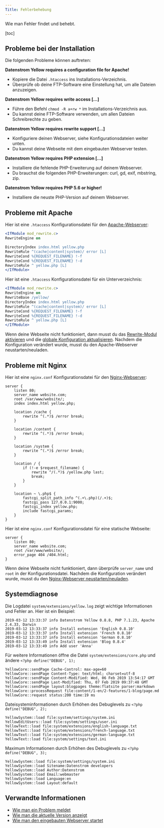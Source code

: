 ```yaml
---
Title: Fehlerbehebung
---
```

Wie man Fehler findet und behebt.

[toc]

## Probleme bei der Installation

Die folgenden Probleme können auftreten:

**Datenstrom Yellow requires a configuration file for Apache!**

* Kopiere die Datei `.htaccess` ins Installations-Verzeichnis. 
* Überprüfe ob deine FTP-Software eine Einstellung hat, um alle Dateien anzuzeigen.

**Datenstrom Yellow requires write access […]**

* Führe den Befehl `chmod -R a+rw *` im Installations-Verzeichnis aus. 
* Du kannst deine FTP-Software verwenden, um allen Dateien Schreibrechte zu geben.

**Datenstrom Yellow requires rewrite support […]**

* Konfiguriere deinen Webserver, siehe Konfigurationsdateien weiter unten.
* Du kannst deine Webseite mit dem eingebauten Webserver testen.

**Datenstrom Yellow requires PHP extension […]**

* Installiere die fehlende PHP-Erweiterung auf deinem Webserver.
* Du brauchst die folgenden PHP-Erweiterungen: curl, gd, exif, mbstring, zip.

**Datenstrom Yellow requires PHP 5.6 or higher!**

* Installiere die neuste PHP-Version auf deinem Webserver.

## Probleme mit Apache

Hier ist eine `.htaccess` Konfigurationsdatei für den [Apache-Webserver](https://httpd.apache.org):

```apache
<IfModule mod_rewrite.c>
RewriteEngine on

DirectoryIndex index.html yellow.php
RewriteRule ^(cache|content|system)/ error [L]
RewriteCond %{REQUEST_FILENAME} !-f
RewriteCond %{REQUEST_FILENAME} !-d
RewriteRule ^ yellow.php [L]
</IfModule>
```

Hier ist eine `.htaccess` Konfigurationsdatei für ein Unterverzeichnis:

```apache
<IfModule mod_rewrite.c>
RewriteEngine on
RewriteBase /yellow/
DirectoryIndex index.html yellow.php
RewriteRule ^(cache|content|system)/ error [L]
RewriteCond %{REQUEST_FILENAME} !-f
RewriteCond %{REQUEST_FILENAME} !-d
RewriteRule ^ yellow.php [L]
</IfModule>
```

Wenn deine Webseite nicht funktioniert, dann musst du das [Rewrite-Modul aktivieren](https://stackoverflow.com/questions/869092/how-to-enable-mod-rewrite-for-apache-2-2) und die [globale Konfiguration aktualisieren](https://stackoverflow.com/questions/18740419/how-to-set-allowoverride-all). Nachdem die Konfiguration verändert wurde, musst du den Apache-Webserver neustarten/neuladen.


## Probleme mit Nginx

Hier ist eine `nginx.conf` Konfigurationsdatei für den [Nginx-Webserver](https://nginx.org/):

```nginx
server {
    listen 80;
    server_name website.com;
    root /var/www/website/;
    index index.html yellow.php;

    location /cache {
        rewrite ^(.*)$ /error break;
    }

    location /content {
        rewrite ^(.*)$ /error break;
    }

    location /system {
        rewrite ^(.*)$ /error break;
    }

    location / {
        if (!-e $request_filename) {
            rewrite ^/(.*)$ /yellow.php last;
            break;
        }
    }

    location ~ \.php$ {
        fastcgi_split_path_info ^(.+\.php)(/.+)$;
        fastcgi_pass 127.0.0.1:9000;
        fastcgi_index yellow.php;
        include fastcgi_params;
    }
}
```

Hier ist eine `nginx.conf` Konfigurationsdatei für eine statische Webseite:

```nginx
server {
    listen 80;
    server_name website.com;
    root /var/www/website/;
    error_page 404 /404.html;
}
```

Wenn deine Webseite nicht funktioniert, dann überprüfe `server_name` und `root` in der Konfigurationsdatei. Nachdem die Konfiguration verändert wurde, musst du den [Nginx-Webserver neustarten/neuladen](https://stackoverflow.com/questions/21292533/reload-nginx-configuration).

## Systemdiagnose

Die Logdatei `system/extensions/yellow.log` zeigt wichtige Informationen und Fehler an. Hier ist ein Beispiel:

```
2019-03-12 13:33:37 info Datenstrom Yellow 0.8.8, PHP 7.1.23, Apache 2.4.33, Darwin
2019-03-12 13:33:37 info Install extension 'English 0.8.10'
2019-03-12 13:33:37 info Install extension 'French 0.8.10'
2019-03-12 13:33:37 info Install extension 'German 0.8.10'
2019-03-12 13:33:49 info Install extension 'Blog 0.8.4'
2019-03-12 13:33:49 info Add user 'Anna'
```

Für weitere Informationen öffne die Datei `system/extensions/core.php` und ändere `<?php define("DEBUG", 1);`  

```
YellowCore::sendPage Cache-Control: max-age=60
YellowCore::sendPage Content-Type: text/html; charset=utf-8
YellowCore::sendPage Content-Modified: Wed, 06 Feb 2019 13:54:17 GMT
YellowCore::sendPage Last-Modified: Thu, 07 Feb 2019 09:37:48 GMT
YellowCore::sendPage layout:blogpages theme:flatsite parser:markdown
YellowCore::processRequest file:content/1-en/2-features/1-blog/page.md
YellowCore::request status:200 time:19 ms
```

Dateisysteminformationen durch Erhöhen des Debuglevels zu `<?php define("DEBUG", 2);`
```
YellowSystem::load file:system/settings/system.ini
YellowEditUsers::load file:system/settings/user.ini
YellowText::load file:system/extensions/english-language.txt
YellowText::load file:system/extensions/french-language.txt
YellowText::load file:system/extensions/german-language.txt
YellowText::load file:system/settings/text.ini
```

Maximum Informationen durch Erhöhen des Debuglevels zu `<?php define("DEBUG", 3);`
```
YellowSystem::load file:system/settings/system.ini
YellowSystem::load Sitename:Datenstrom developers
YellowSystem::load Author:Datenstrom
YellowSystem::load Email:webmaster
YellowSystem::load Language:en
YellowSystem::load Layout:default
```

## Verwandte Informationen

* [Wie man ein Problem meldet](https://github.com/datenstrom/yellow/blob/master/CONTRIBUTING-de.md)
* [Wie man die aktuelle Version anzeigt](https://github.com/datenstrom/yellow-extensions/blob/master/features/update/README-de.md)
* [Wie man den eingebauten Webserver startet](https://github.com/datenstrom/yellow-extensions/blob/master/features/command/README-de.md)
